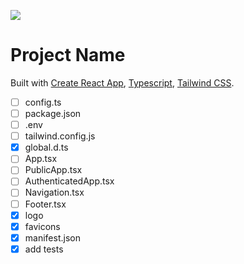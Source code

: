 ![](https://trevfolio-2-pub.s3.amazonaws.com/assets/TN_logo.png)

# Project Name

Built with [Create React App](https://create-react-app.dev/), [Typescript](https://www.typescriptlang.org/), [Tailwind CSS](https://tailwindcss.com/).

- [ ] config.ts
- [ ] package.json
- [ ] .env
- [ ] tailwind.config.js
- [x] global.d.ts
- [ ] App.tsx
- [ ] PublicApp.tsx
- [ ] AuthenticatedApp.tsx
- [ ] Navigation.tsx
- [ ] Footer.tsx
- [x] logo
- [x] favicons
- [x] manifest.json
- [x] add tests

